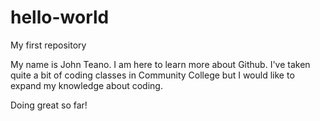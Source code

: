 # hello-world
My first repository

My name is John Teano. I am here to learn more about Github.
I've taken quite a bit of coding classes in Community College but I would like to expand my knowledge about coding.

Doing great so far!
